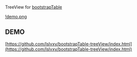 TreeView for [bootstrapTable](https://github.com/wenzhixin/bootstrap-table)


[!demo.png](/assets/demo.png)

## DEMO

[https://github.com/lslvxy/bootstrapTable-treeView/index.html](https://github.com/lslvxy/bootstrapTable-treeView/index.html)
